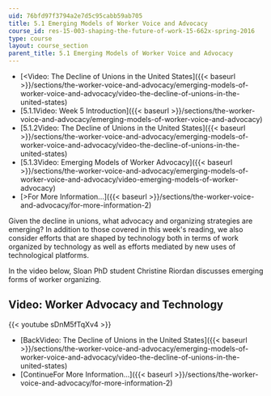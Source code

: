 ```yaml
---
uid: 76bfd97f3794a2e7d5c95cabb59ab705
title: 5.1 Emerging Models of Worker Voice and Advocacy
course_id: res-15-003-shaping-the-future-of-work-15-662x-spring-2016
type: course
layout: course_section
parent_title: 5.1 Emerging Models of Worker Voice and Advocacy
---
```


*   [<Video: The Decline of Unions in the United States]({{< baseurl >}}/sections/the-worker-voice-and-advocacy/emerging-models-of-worker-voice-and-advocacy/video-the-decline-of-unions-in-the-united-states)
*   [5.1.1Video: Week 5 Introduction]({{< baseurl >}}/sections/the-worker-voice-and-advocacy/emerging-models-of-worker-voice-and-advocacy)
*   [5.1.2Video: The Decline of Unions in the United States]({{< baseurl >}}/sections/the-worker-voice-and-advocacy/emerging-models-of-worker-voice-and-advocacy/video-the-decline-of-unions-in-the-united-states)
*   [5.1.3Video: Emerging Models of Worker Advocacy]({{< baseurl >}}/sections/the-worker-voice-and-advocacy/emerging-models-of-worker-voice-and-advocacy/video-emerging-models-of-worker-advocacy)
*   [\>For More Information...]({{< baseurl >}}/sections/the-worker-voice-and-advocacy/for-more-information-2)

Given the decline in unions, what advocacy and organizing strategies are emerging? In addition to those covered in this week's reading, we also consider efforts that are shaped by technology both in terms of work organized by technology as well as efforts mediated by new uses of technological platforms.

In the video below, Sloan PhD student Christine Riordan discusses emerging forms of worker organizing.

Video: Worker Advocacy and Technology
-------------------------------------

{{< youtube sDnM5fTqXv4 >}}

*   [BackVideo: The Decline of Unions in the United States]({{< baseurl >}}/sections/the-worker-voice-and-advocacy/emerging-models-of-worker-voice-and-advocacy/video-the-decline-of-unions-in-the-united-states)
*   [ContinueFor More Information...]({{< baseurl >}}/sections/the-worker-voice-and-advocacy/for-more-information-2)